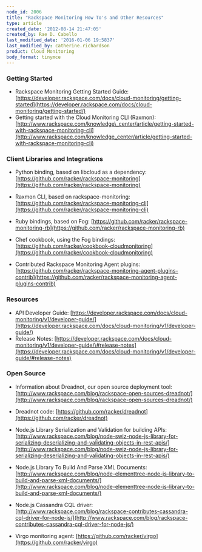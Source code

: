 ```yaml
---
node_id: 2006
title: "Rackspace Monitoring How To's and Other Resources"
type: article
created_date: '2012-08-14 21:47:05'
created_by: Rae D. Cabello
last_modified_date: '2016-01-06 19:5837'
last_modified_by: catherine.richardson
product: Cloud Monitoring
body_format: tinymce
---
```


### Getting Started

-   Rackspace Monitoring Getting Started Guide:
    [https://developer.rackspace.com/docs/cloud-monitoring/getting-started](https://developer.rackspace.com/docs/cloud-monitoring/getting-started/)
-   Getting started with the Cloud Monitoring CLI
    (Raxmon): [http://www.rackspace.com/knowledge\_center/article/getting-started-with-rackspace-monitoring-cli](http://www.rackspace.com/knowledge_center/article/getting-started-with-rackspace-monitoring-cli)

 

### Client Libraries and Integrations

-   Python binding, based on libcloud as a
    dependency: [https://github.com/racker/rackspace-monitoring](https://github.com/racker/rackspace-monitoring)

-   Raxmon CLI, based on
    rackspace-monitoring: [https://github.com/racker/rackspace-monitoring-cli](https://github.com/racker/rackspace-monitoring-cli)

-   Ruby bindings, based on
    Fog: [https://github.com/racker/rackspace-monitoring-rb](https://github.com/racker/rackspace-monitoring-rb)

-   Chef cookbook, using the Fog
    bindings: [https://github.com/racker/cookbook-cloudmonitoring](https://github.com/racker/cookbook-cloudmonitoring)<br>
      
-   Contributed Rackspace Monitoring Agent plugins:
    [https://github.com/racker/rackspace-monitoring-agent-plugins-contrib](https://github.com/racker/rackspace-monitoring-agent-plugins-contrib)

 

### Resources

-   API Developer Guide:
    [https://developer.rackspace.com/docs/cloud-monitoring/v1/developer-guide/](https://developer.rackspace.com/docs/cloud-monitoring/v1/developer-guide/)
-   Release Notes:
    [https://developer.rackspace.com/docs/cloud-monitoring/v1/developer-guide/\#release-notes](https://developer.rackspace.com/docs/cloud-monitoring/v1/developer-guide/#release-notes)

 

### Open Source

-   Information about Dreadnot, our open source deployment
    tool: [http://www.rackspace.com/blog/rackspace-open-sources-dreadnot/](http://www.rackspace.com/blog/rackspace-open-sources-dreadnot/)
-   Dreadnot
    code: [https://github.com/racker/dreadnot](https://github.com/racker/dreadnot)

-   Node.js Library Serialization and Validation for building
    APIs: [http://www.rackspace.com/blog/node-swiz-node-js-library-for-serializing-deserializing-and-validating-objects-in-rest-apis/](http://www.rackspace.com/blog/node-swiz-node-js-library-for-serializing-deserializing-and-validating-objects-in-rest-apis/)
-   Node.js Library To Build And Parse XML
    Documents: [http://www.rackspace.com/blog/node-elementtree-node-js-library-to-build-and-parse-xml-documents/](http://www.rackspace.com/blog/node-elementtree-node-js-library-to-build-and-parse-xml-documents/)

-   Node.js Cassandra CQL
    driver: [http://www.rackspace.com/blog/rackspace-contributes-cassandra-cql-driver-for-node-js/](http://www.rackspace.com/blog/rackspace-contributes-cassandra-cql-driver-for-node-js/)
-   Virgo monitoring
    agent: [https://github.com/racker/virgo](https://github.com/racker/virgo)

 

